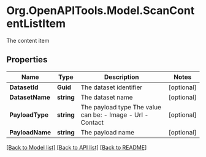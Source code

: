 # Org.OpenAPITools.Model.ScanContentListItem
The content item

## Properties

Name | Type | Description | Notes
------------ | ------------- | ------------- | -------------
**DatasetId** | **Guid** | The dataset identifier | [optional] 
**DatasetName** | **string** | The dataset name | [optional] 
**PayloadType** | **string** | The payload type    The value can be:  - Image  - Url  - Contact | [optional] 
**PayloadName** | **string** | The payload name | [optional] 

[[Back to Model list]](../README.md#documentation-for-models) [[Back to API list]](../README.md#documentation-for-api-endpoints) [[Back to README]](../README.md)


